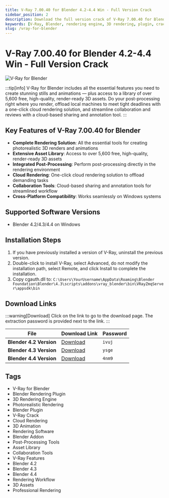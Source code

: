 ```yaml
---
title: V-Ray 7.00.40 for Blender 4.2-4.4 Win - Full Version Crack
sidebar_position: 2
description: Download the full version crack of V-Ray 7.00.40 for Blender 4.2-4.4 on Windows. Create stunning 3D renders with this professional rendering engine.
keywords: [V-Ray, Blender, rendering engine, 3D rendering, plugin, crack, V-Ray for Blender]
slug: /vray-for-blender
---
```

<!--Above is Setting Part-generate depend on content meet Google Seo, you need to balance automation efficiency with Google’s core ranking factors—especially E-E-A-T (Experience, Expertise, Authoritativeness, Trustworthiness), -->

<!--First Part-This is Title -->
# V-Ray 7.00.40 for Blender 4.2-4.4 Win - Full Version Crack

<!--Second Part-This is First Banner -->
![V-Ray for Blender](/img/V-Ray-for-Blender.jpg)

:::tip[info]
V-Ray for Blender includes all the essential features you need to create stunning stills and animations — plus access to a library of over 5,600 free, high-quality, render-ready 3D assets. Do your post-processing right where you render, offload local machines to meet tight deadlines with a one-click cloud rendering solution, and streamline collaboration and reviews with a cloud-based sharing and annotation tool.
:::

## Key Features of V-Ray 7.00.40 for Blender

- **Complete Rendering Solution**: All the essential tools for creating photorealistic 3D renders and animations
- **Extensive Asset Library**: Access to over 5,600 free, high-quality, render-ready 3D assets
- **Integrated Post-Processing**: Perform post-processing directly in the rendering environment
- **Cloud Rendering**: One-click cloud rendering solution to offload demanding tasks
- **Collaboration Tools**: Cloud-based sharing and annotation tools for streamlined workflow
- **Cross-Platform Compatibility**: Works seamlessly on Windows systems

## Supported Software Versions

- Blender 4.2/4.3/4.4 on Windows

## Installation Steps

1. If you have previously installed a version of V-Ray, uninstall the previous version.
2. Double-click to install V-Ray, select Advanced, do not modify the installation path, select Remote, and click Install to complete the installation.
3. Copy cgauth.dll to: 
   `C:\Users\YourUsername\AppData\Roaming\Blender Foundation\Blender\4.3\scripts\addons\vray_blender\bin\VRayZmqServer\appsdk\bin`

<!-- The Last Part-Download -->
## Download Links
:::warning[Download]
Click on the link to go to the download page. The extraction password is provided next to the link.
:::

| File                       | Download Link                                                              | Password |
| -------------------------- | -------------------------------------------------------------------------- | -------- |
| **Blender 4.2 Version**    | [Download](https://pan.baidu.com/s/124i-STC2lmxbVQkvuU_vPw?pwd=ivuj)        | `ivuj`   |
| **Blender 4.3 Version**    | [Download](https://pan.baidu.com/s/1psz6DjD_Cvz0kqjNcYPnRw?pwd=ysge)        | `ysge`   |
| **Blender 4.4 Version**    | [Download](https://pan.baidu.com/s/17shIBaGtex_zBFi2R52s_g?pwd=4nm9)        | `4nm9`   |

<!-- Generate new SEO-optimized tags based on content for this part,Ensure tags align with Google's E-E-A-T principles  -->
## Tags

- V-Ray for Blender
- Blender Rendering Plugin
- 3D Rendering Engine
- Photorealistic Rendering
- Blender Plugin
- V-Ray Crack
- Cloud Rendering
- 3D Animation
- Rendering Software
- Blender Addon
- Post-Processing Tools
- Asset Library
- Collaboration Tools
- V-Ray Features
- Blender 4.2
- Blender 4.3
- Blender 4.4
- Rendering Workflow
- 3D Assets
- Professional Rendering
